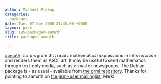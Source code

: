 ```yaml
---
author: Michael Prokop
categories:
- packages
date: Tue, 07 Nov 2006 21:35:00 +0000
layout: post
slug: 195-packaged-aamath
title: packaged aamath

---
```

[aamath](http://fuse.superglue.se/aamath/) is a program that reads mathematical expressions in infix notation and renders them as ASCII art. It may be useful to send mathematics through text\-only media, such as e\-mail or newsgroups.
The Debian package is \- as usual \- available from [the grml repository](http://grml.org/repos/). Thanks for pointing to aamath on [the grml\-user mailinglist](http://grml.org/mailinglist/), Mark!
